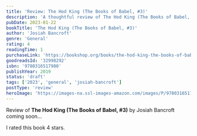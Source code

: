 ```yaml
---
title: 'Review: The Hod King (The Books of Babel, #3)'
description: 'A thoughtful review of The Hod King (The Books of Babel, #3) by Josiah Bancroft'
pubDate: 2023-01-22
bookTitle: 'The Hod King (The Books of Babel, #3)'
author: 'Josiah Bancroft'
genre: 'General'
rating: 4
readingTime: 1
purchaseLink: 'https://bookshop.org/books/the-hod-king-the-books-of-babel-3/'
goodreadsId: '32998292'
isbn: '9780316517980'
publishYear: 2019
status: 'draft'
tags: ['2023', 'general', 'josiah-bancroft']
postType: 'review'
heroImage: 'https://images-na.ssl-images-amazon.com/images/P/9780316517980.01.L.jpg'
---
```


Review of **The Hod King (The Books of Babel, #3)** by Josiah Bancroft coming soon...

I rated this book 4 stars.